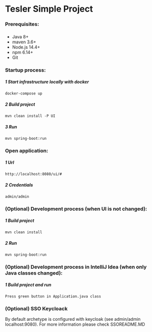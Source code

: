 # Tesler Simple Project

### Prerequisites:
#####
- Java 8+
- maven 3.6+
- Node.js 14.4+
- npm 6.14+
- Git

### Startup process:
##### 1 Start infrastructure locally with docker
`docker-compose up`
##### 2 Build project
`mvn clean install -P UI`
##### 3 Run
`mvn spring-boot:run`

### Open application:
##### 1 Url
`http://localhost:8080/ui/#`
##### 2 Credentials
`admin/admin`

### (Optional) Development process (when UI is not changed):
##### 1 Build project
`mvn clean install`
##### 2 Run
`mvn spring-boot:run`

### (Optional) Development process in IntelliJ Idea (when only Java classes changed):
##### 1 Build project and run
`Press green button in Application.java class`


### (Optional) SSO Keycloack
By default archetype is configured with keycloak (see admin/admin localhost:9080). For more information please check SSOREADME.MD